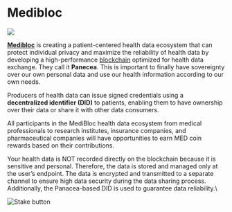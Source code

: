 # Medibloc

![](https://user-images.githubusercontent.com/95366163/152320193-e8a1a159-f042-493c-a800-5a5cbbdb4c25.png)

[**Medibloc**](https://medibloc.com/en/) is creating a patient-centered health data ecosystem that can protect individual privacy and maximize the reliability of health data by developing a high-performance [blockchain](../markdowns/blockchain.md) optimized for health data exchange. They call it **Panecea**. This is important to finally have sovereignty over our own personal data and use our health information according to our own needs.

Producers of health data can issue signed credentials using a **decentralized identifier (DID)** to patients, enabling them to have ownership over their data or share it with other data consumers.

All participants in the MediBloc health data ecosystem from medical professionals to research institutes, insurance companies, and pharmaceutical companies will have opportunities to earn MED coin rewards based on their contributions.

Your health data is NOT recorded directly on the blockchain because it is sensitive and personal. Therefore, the data is stored and managed only at the user’s endpoint. The data is encrypted and transmitted to a separate channel to ensure high data security during the data sharing process. Additionally, the Panacea-based DID is used to guarantee data reliability.\


![Stake button](https://user-images.githubusercontent.com/95366163/152320475-6e0652b8-2ad3-4137-9553-d6345d58b5b1.png)

